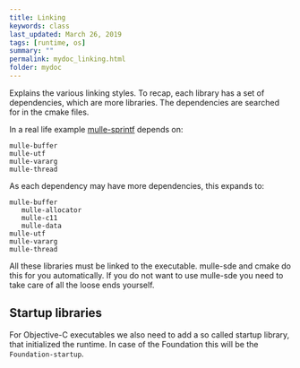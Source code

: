 ```yaml
---
title: Linking
keywords: class
last_updated: March 26, 2019
tags: [runtime, os]
summary: ""
permalink: mydoc_linking.html
folder: mydoc
---
```


Explains the various linking styles. To recap, each library has a set of
dependencies, which are more libraries. The dependencies are searched for in
the cmake files.

In a real life example [mulle-sprintf](/github.com/mulle-core/mulle-sprintf)
depends on:

```
mulle-buffer
mulle-utf
mulle-vararg
mulle-thread

```

As each dependency may have more dependencies, this expands to:

```
mulle-buffer
   mulle-allocator
   mulle-c11
   mulle-data
mulle-utf
mulle-vararg
mulle-thread
```

All these libraries must be linked to the executable. mulle-sde and cmake do
this for you automatically. If you do not want to use mulle-sde you need
to take care of all the loose ends yourself.

## Startup libraries

For Objective-C executables we also need to add a so called startup library,
that initialized the runtime. In case of the Foundation this will be
the `Foundation-startup`.

